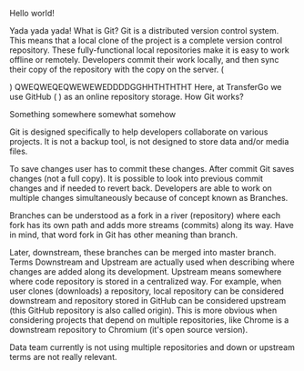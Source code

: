 
Hello world!

Yada yada yada! 
What is Git?
Git is a distributed version control system. This means that a local clone of the project is a complete version control repository. These fully-functional local repositories make it is easy to work offline or remotely. Developers commit their work locally, and then sync their copy of the repository with the copy on the server. ( 

 )
QWEQWEQEQWEWEWEDDDDGGHHTHTHTHT
Here, at TransferGo we use GitHub (
) as an online repository storage.
How Git works?



Something somewhere somewhat somehow 

Git is designed specifically to help developers collaborate on various projects. It is not a backup tool, is not designed to store data and/or media files.

To save changes user has to commit these changes. After commit Git saves changes (not a full copy). It is possible to look into previous commit changes and if needed to revert back. Developers are able to work on multiple changes simultaneously because of concept known as Branches.

Branches can be understood as a fork in a river (repository) where each fork has its own path and adds more streams (commits) along its way. Have in mind, that word fork in Git has other meaning than branch.

Later, downstream, these branches can be merged into master branch. Terms Downstream and Upstream are actually used when describing where changes are added along its development. Upstream means somewhere where code repository is stored in a centralized way. For example, when user clones (downloads) a repository, local repository can be considered downstream and repository stored in GitHub can be considered upstream (this GitHub repository is also called origin). This is more obvious when considering projects that depend on multiple repositories, like Chrome is a downstream repository to Chromium (it's open source version).

Data team currently is not using multiple repositories and down or upstream terms are not really relevant.
